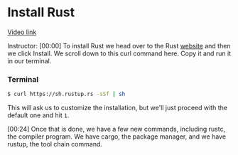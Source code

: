 # Install Rust

[Video link](https://www.egghead.io/lessons/egghead-install-rust)

Instructor: [00:00] To install Rust we head over to the Rust [website](https://www.rust-lang.org/tools/install) and then we click Install. We scroll down to this curl command here. Copy it and run it in our terminal. 

### Terminal
```bash
$ curl https://sh.rustup.rs -sSf | sh
```

This will ask us to customize the installation, but we'll just proceed with the default one and hit `1`.

[00:24] Once that is done, we have a few new commands, including rustc, the compiler program. We have cargo, the package manager, and we have rustup, the tool chain command.
